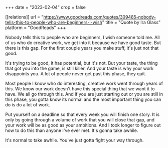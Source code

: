 +++
date = "2023-02-04"
crop = false

[[relations]]
    url = "https://www.goodreads.com/quotes/309485-nobody-tells-this-to-people-who-are-beginners-i-wish"
    title = "Quote by Ira Glass"
    platform = "GoodReads"
+++

Nobody tells this to people who are beginners, I wish someone told me. All of us who do creative work, we get into it because we have good taste. But there is this gap. For the first couple years you make stuff, it's just not that good. 

It's trying to be good, it has potential, but it's not. But your taste, the thing that got you into the game, is still killer. And your taste is why your work disappoints you. A lot of people never get past this phase, they quit. 

Most people I know who do interesting, creative work went through years of this. We know our work doesn't have this special thing that we want it to have. We all go through this. And if you are just starting out or you are still in this phase, you gotta know its normal and the most important thing you can do is do a lot of work. 

Put yourself on a deadline so that every week you will finish one story. It is only by going through a volume of work that you will close that gap, and your work will be as good as your ambitions. And I took longer to figure out how to do this than anyone I've ever met. It's gonna take awhile. 

It's normal to take awhile. You've just gotta fight your way through.